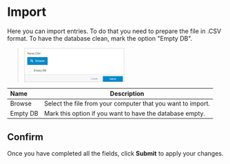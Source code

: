 # Import

Here you can import entries. To do that you need to prepare the file in .CSV format. To have the database clean, mark the option "Empty DB".

><img src="../../../../images/module-overview3.jpg" alt="module-overview3" style="width: 50%; display: block"></a>


**Name** | **Description** 
:--- | ---
Browse | Select the file from your computer that you want to import.
Empty DB | Mark this option if you want to have the database empty.

## Confirm 

Once you have completed all the fields, click **Submit** to apply your changes.
